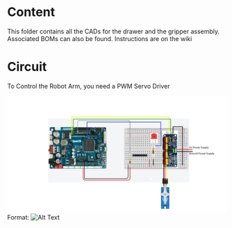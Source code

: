 # Content
This folder contains all the CADs for the drawer and the gripper assembly. Associated BOMs can also be found.
Instructions are on the wiki

# Circuit

To Control the Robot Arm, you need a PWM Servo Driver

![Circuit](Hardware/Circuit.png)
Format: ![Alt Text](url)
